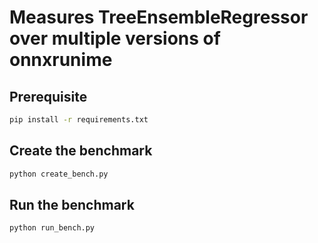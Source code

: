 # Measures TreeEnsembleRegressor over multiple versions of onnxrunime

## Prerequisite

```bash
pip install -r requirements.txt
```

## Create the benchmark

```bash
python create_bench.py
```

## Run the benchmark

```bash
python run_bench.py
```
